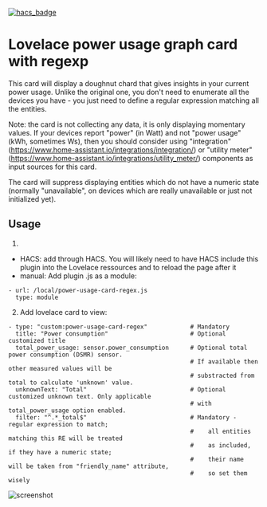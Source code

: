 [![hacs_badge](https://img.shields.io/badge/HACS-Default-orange.svg?style=for-the-badge)](https://github.com/custom-components/hacs)
# Lovelace power usage graph card with regexp

This card will display a doughnut chard that gives insights in your current power usage. Unlike the original one, you don't need to enumerate all the devices you have - you just need to define a regular expression matching all the entities. 

Note: the card is not collecting any data, it is only displaying momentary values. If your devices report "power" (in Watt) and not "power usage" (kWh, sometimes Ws), then you should consider using "integration" (https://www.home-assistant.io/integrations/integration/) or "utility meter" (https://www.home-assistant.io/integrations/utility_meter/) components as input sources for this card.

The card will suppress displaying entities which do not have a numeric state (normally "unavailable", on devices which are really unavailable or just not initialized yet).

## Usage
1. 
- HACS: add through HACS. You will likely need to have HACS include this plugin into the Lovelace ressources and to reload the page after it
- manual:
Add plugin .js as a module:
```
- url: /local/power-usage-card-regex.js
  type: module
```
2. Add lovelace card to view:
```
- type: "custom:power-usage-card-regex"            # Mandatory
  title: "Power consumption"                       # Optional customized title
  total_power_usage: sensor.power_consumption      # Optional total power consumption (DSMR) sensor.
                                                   # If available then other measured values will be 
                                                   # substracted from total to calculate 'unknown' value.
  unknownText: "Total"                             # Optional customized unknown text. Only applicable
                                                   # with total_power_usage option enabled.
  filter: "^.*_total$"                             # Mandatory - regular expression to match; 
                                                   #    all entities matching this RE will be treated
                                                   #    as included, if they have a numeric state;
                                                   #    their name will be taken from "friendly_name" attribute,
                                                   #    so set them wisely
 ```

![screenshot](https://raw.githubusercontent.com/DBa2016/power-usage-card-regex/master/power-usage-card-regex.png)
